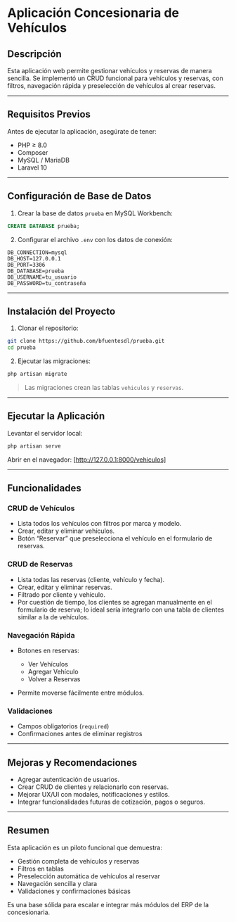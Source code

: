 # Aplicación Concesionaria de Vehículos

## Descripción

Esta aplicación web permite gestionar vehículos y reservas de manera sencilla. Se implementó un CRUD funcional para vehículos y reservas, con filtros, navegación rápida y preselección de vehículos al crear reservas.

---

## Requisitos Previos

Antes de ejecutar la aplicación, asegúrate de tener:

* PHP ≥ 8.0
* Composer
* MySQL / MariaDB
* Laravel 10

---

## Configuración de Base de Datos

1. Crear la base de datos `prueba` en MySQL Workbench:

```sql
CREATE DATABASE prueba;
```

2. Configurar el archivo `.env` con los datos de conexión:

```env
DB_CONNECTION=mysql
DB_HOST=127.0.0.1
DB_PORT=3306
DB_DATABASE=prueba
DB_USERNAME=tu_usuario
DB_PASSWORD=tu_contraseña
```

---

## Instalación del Proyecto

1. Clonar el repositorio:

```bash
git clone https://github.com/bfuentesdl/prueba.git
cd prueba
```

2. Ejecutar las migraciones:

```bash
php artisan migrate
```

> Las migraciones crean las tablas `vehiculos` y `reservas`.

---

## Ejecutar la Aplicación

Levantar el servidor local:

```bash
php artisan serve
```

Abrir en el navegador: [http://127.0.0.1:8000/vehiculos]

---

## Funcionalidades

### CRUD de Vehículos

* Lista todos los vehículos con filtros por marca y modelo.
* Crear, editar y eliminar vehículos.
* Botón “Reservar” que preselecciona el vehículo en el formulario de reservas.

### CRUD de Reservas

* Lista todas las reservas (cliente, vehículo y fecha).
* Crear, editar y eliminar reservas.
* Filtrado por cliente y vehículo.
* Por cuestión de tiempo, los clientes se agregan manualmente en el formulario de reserva; lo ideal sería integrarlo con una tabla de clientes similar a la de vehículos.

### Navegación Rápida

* Botones en reservas:

  * Ver Vehículos
  * Agregar Vehículo
  * Volver a Reservas
* Permite moverse fácilmente entre módulos.

### Validaciones

* Campos obligatorios (`required`)
* Confirmaciones antes de eliminar registros

---

## Mejoras y Recomendaciones

* Agregar autenticación de usuarios.
* Crear CRUD de clientes y relacionarlo con reservas.
* Mejorar UX/UI con modales, notificaciones y estilos.
* Integrar funcionalidades futuras de cotización, pagos o seguros.

---

## Resumen

Esta aplicación es un piloto funcional que demuestra:

* Gestión completa de vehículos y reservas
* Filtros en tablas
* Preselección automática de vehículos al reservar
* Navegación sencilla y clara
* Validaciones y confirmaciones básicas

Es una base sólida para escalar e integrar más módulos del ERP de la concesionaria.
